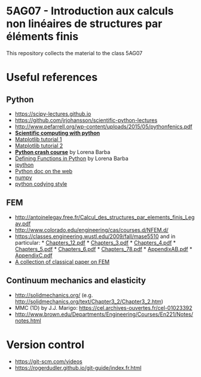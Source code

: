 # 5AG07 - Introduction aux calculs non linéaires de structures par éléments finis
This repository collects the material to the class 5AG07 

# Useful references

## Python ##
* https://scipy-lectures.github.io
* https://github.com/jrjohansson/scientific-python-lectures
* http://www.pefarrell.org/wp-content/uploads/2015/05/pythonfenics.pdf
* [**Scientific computing with python**](https://github.com/jrjohansson/scientific-python-lectures)
* [Matplotlib tutorial 1](http://matplotlib.org/users/pyplot_tutorial.html)
* [Matplotlib tutorial 2](http://www.loria.fr/~rougier/teaching/matplotlib/)
* [**Python crash course**](http://nbviewer.ipython.org/github/barbagroup/AeroPython/blob/master/lessons/00_Lesson00_QuickPythonIntro.ipynb) by Lorena Barba
* [Defining Functions in Python](http://nbviewer.ipython.org/urls/bitbucket.org/cfdpython/cfd-python-class/raw/master/lessons/11%2520-%2520Defining%2520Function%2520in%2520Python.ipynb) by Lorena Barba
* [ipython](http://ipython.org/)
* [Python doc on the web](https://wiki.python.org/moin/BeginnersGuide/Programmers)
* [numpy](http://www.numpy.org/)
* [python codying style](http://www.python.org/dev/peps/pep-0008/)

## FEM ##
* http://antoinelegay.free.fr/Calcul_des_structures_par_elements_finis_Legay.pdf
* http://www.colorado.edu/engineering/cas/courses.d/NFEM.d/
* https://classes.engineering.wustl.edu/2009/fall/mase5510 and in particular:
       * [Chapters_12.pdf](https://classes.engineering.wustl.edu/2009/fall/mase5510/Chapters_12.pdf)
       * [Chapters_3.pdf](https://classes.engineering.wustl.edu/2009/fall/mase5510/Chapter_3.pdf)
       * [Chapters_4.pdf](https://classes.engineering.wustl.edu/2009/fall/mase5510/Chapter_4.pdf)
       * [Chapters_5.pdf](https://classes.engineering.wustl.edu/2009/fall/mase5510/Chapter_5.pdf)
       * [Chapters_6.pdf](https://classes.engineering.wustl.edu/2009/fall/mase5510/Chapter_6.pdf)
       * [Chapters_78.pdf](https://classes.engineering.wustl.edu/2009/fall/mase5510/Chapters_78.pdf)
       * [AppendixAB.pdf](https://classes.engineering.wustl.edu/2009/fall/mase5510/Appendices_AB.pdf)
       * [AppendixC.pdf](https://classes.engineering.wustl.edu/2009/fall/mase5510/Appendix_C.pdf)
* [A collection of classical paper on FEM](http://www.ewp.rpi.edu/hartford/~ernesto/Su2014/Korea-PW/StressAnalysis/Readings/Other/ClassicPapers-FEM/)


## Continuum mechanics and elasticity ##
* http://solidmechanics.org/ (e.g. http://solidmechanics.org/text/Chapter3_2/Chapter3_2.htm)
* MMC (1D) by J.J. Marigo: https://cel.archives-ouvertes.fr/cel-01023392
* http://www.brown.edu/Departments/Engineering/Courses/En221/Notes/notes.html

# Version control
* https://git-scm.com/videos
* https://rogerdudler.github.io/git-guide/index.fr.html
